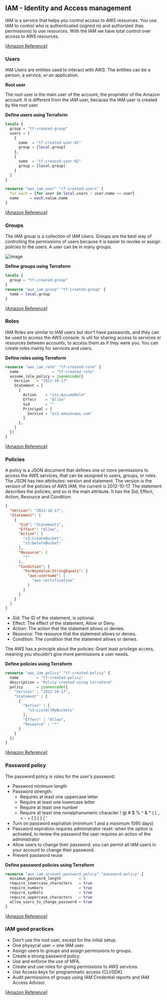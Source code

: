 ## IAM - Identity and Access management

IAM is a service that helps you control access to AWS resources. You use IAM to control who
is authenticated (signed in) and authorized (has permissions) to use resources.
With the IAM we have total control over access to AWS resources.

[[Amazon Reference](https://docs.aws.amazon.com/IAM/latest/UserGuide/introduction.html)]

### Users

IAM Users are entities used to interact with AWS. The entities can be a person, a service, or an application.

**Root user**

The root user is the main user of the account, the proprietor of the Amazon account. It is different from the IAM user, because
the IAM user is created by the root user.

**Define users using Terraform**

```terraform
locals {
  group = "tf-created-group"
  users = [
    {
      name  = "tf-created-user-01"
      group = [local.group]
    },
    {
      name  = "tf-created-user-02"
      group = [local.group]
    }
  ]
}

resource "aws_iam_user" "tf-created-users" {
  for_each = {for user in local.users : user.name => user}
  name     = each.value.name
}
```

[[Amazon Reference](https://docs.aws.amazon.com/IAM/latest/UserGuide/id_users.html)]

### Groups

The IAM group is a collection of IAM Users. Groups are the best way of controlling the permissions of users
because it is easier to revoke or assign policies to the users. A user can be in many groups.

![image](https://github.com/danielarrais/aws-with-terraform/assets/28496479/85190c5f-8bb1-4c9d-8ba8-80a31fca9611)

**Define groups using Terraform**

```terraform
locals {
  group = "tf-created-group"
}
resource "aws_iam_group" "tf-created-group" {
  name = local.group
}
```

[[Amazon Reference](https://docs.aws.amazon.com/IAM/latest/UserGuide/id_groups.html)]

### Roles

IAM Roles are similar to IAM users but don't have passwords, and they can be used to access the AWS console. Is util for
sharing access to services or resources between accounts, to access them as if they were you. You can create roles
mainly for services and users.

**Define roles using Terraform**

```terraform
resource "aws_iam_role" "tf-created-role" {
  name               = "tf-created-role"
  assume_role_policy = jsonencode({
    Version   = "2012-10-17"
    Statement = [
      {
        Action    = "sts:AssumeRole"
        Effect    = "Allow"
        Sid       = ""
        Principal = {
          Service = "ec2.amazonaws.com"
        }
      },
    ]
  })
}
```

[[Amazon Reference](https://docs.aws.amazon.com/en_us/IAM/latest/UserGuide/id_roles.html)]

### Policies

A policy is a JSON document that defines one or more permissions to access the AWS services, that can be assigned to
users, groups, or roles. The JSON has two attributes: version and statement. The version is the version of the policies of
AWS IAM, the current is
2012-10-17. The statement describes the policies, and so is the main attribute. It has the Sid, Effect, Action, Resource and
Condition:

```json
{
  "Version": "2012-10-17",
  "Statement": [
    {
      "Sid": "Statement1",
      "Effect": "Allow",
      "Action": [
        "s3:CreateBucket",
        "s3:DeleteBucket"
      ],
      "Resource": [
        "*"
      ],
      "Condition": {
        "ForAnyValue:StringEquals": {
          "aws:username": [
            "aws-certification"
          ]
        }
      }
    }
  ]
}
```

- Sid: The ID of the statement, is optional.
- Effect: The effect of the statement, Allow or Deny.
- Action: The action that the statement allows or denies.
- Resource: The resource that the statement allows or denies.
- Condition: The condition that the statement allows or denies.

The AWS has a principle about the policies: Grant least privilege access, meaning you shouldn't give more
permissions a user needs.

**Define policies using Terraform**

```terraform
resource "aws_iam_policy" "tf-created-policy" {
  name        = "tf-created-policy"
  description = "Policy created using terraform"
  policy      = jsonencode({
    "Version" : "2012-10-17",
    "Statement" : [
      {
        "Action" : [
          "s3:ListAllMyBuckets"
        ],
        "Effect" : "Allow",
        "Resource" : "*"
      }
    ]
  })
}
```

[[Amazon Reference](https://docs.aws.amazon.com/IAM/latest/UserGuide/access_policies.html)]

### Password policy

The password policy is roles for the user's password:

* Password minimum length
* Password strength:
  * Requires at least one uppercase letter
  * Require at least one lowercase letter
  * Require at least one number
  * Require at least one nonalphanumeric character ! @ # $ % ^ & * ( ) _ + - = [ ] { } | '
* Turn on password expiration (minimum 1 and a maximum 1095 days)
* Password expiration requires administrator reset: when the option is activated, to renew the password the user requires
  an action of the administrator
* Allow users to change their password: you can permit all IAM users in your account to change their password.
* Prevent password reuse

**Define password policies using Terraform**

```terraform
resource "aws_iam_account_password_policy" "password-policy" {
  minimum_password_length        = 8
  require_lowercase_characters   = true
  require_numbers                = true
  require_symbols                = true
  require_uppercase_characters   = true
  allow_users_to_change_password = true
}
```

[[Amazon Reference](https://docs.aws.amazon.com/IAM/latest/UserGuide/id_credentials_passwords_account-policy.html)]

### IAM good practices

* Don't use the root user, except for the initial setup.
* One physycal user = one IAM user.
* Assign users to groups and assign permissions to groups.
* Create a strong password policy.
* Use and enforce the use of MFA.
* Create and use roles for giving permissions to AWS services.
* Use Access keys for programmatic access (CLI/SDK).
* Audit permissions of groups using IAM Credential reports and IAM Access Advisor.

[[Amazon Reference](https://docs.aws.amazon.com/IAM/latest/UserGuide/best-practices.html)]
